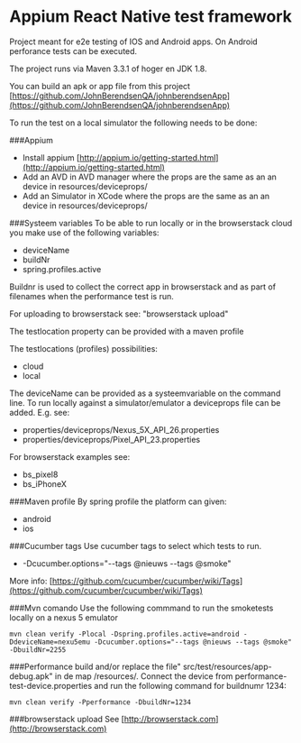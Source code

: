 # Appium React Native test framework
Project meant for e2e testing of IOS and Android apps. On Android perforance tests can be executed.

The project runs via Maven 3.3.1 of hoger en JDK 1.8.

You can build an apk or app file from this project [https://github.com/JohnBerendsenQA/johnberendsenApp](https://github.com/JohnBerendsenQA/johnberendsenApp)

To run the test on a local simulator the following needs to be done:

###Appium
* Install appium [http://appium.io/getting-started.html](http://appium.io/getting-started.html)
* Add an AVD in AVD manager where the props are the same as an an device in resources/deviceprops/
* Add an Simulator in XCode where the props are the same as an an device in resources/deviceprops/

###Systeem variables
To be able to run locally or in the browserstack cloud you make use of the following variables:

* deviceName
* buildNr
* spring.profiles.active

Buildnr is used to collect the correct app in browserstack and as part of filenames when the performance test is run. 

For uploading to browserstack see: "browserstack upload"

The testlocation property can be provided with a maven profile

The testlocations (profiles) possibilities:

* cloud
* local

The deviceName can be provided as a systeemvariable on the command line. To run locally against a simulator/emulator a deviceprops file can be added. E.g. see:
* properties/deviceprops/Nexus_5X_API_26.properties
* properties/deviceprops/Pixel_API_23.properties

For browserstack examples see:
* bs_pixel8
* bs_iPhoneX

###Maven profile
By spring profile the platform can given:
* android 
* ios

###Cucumber tags
Use cucumber tags to select which tests to run.

* -Dcucumber.options="--tags @nieuws --tags @smoke"

More info:
[https://github.com/cucumber/cucumber/wiki/Tags](https://github.com/cucumber/cucumber/wiki/Tags)

###Mvn comando
Use the following commmand to run the smoketests locally on a nexus 5 emulator
```
mvn clean verify -Plocal -Dspring.profiles.active=android -DdeviceName=nexu5emu -Dcucumber.options="--tags @nieuws --tags @smoke" -DbuildNr=2255
```

###Performance 
build and/or replace the file" src/test/resources/app-debug.apk" in de map /resources/. Connect the device from performance-test-device.properties and run the following command for buildnumr 1234:
```
mvn clean verify -Pperformance -DbuildNr=1234
```
  
###browserstack upload
See [http://browserstack.com](http://browserstack.com)
